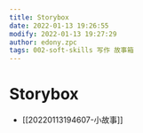 ```yaml
---
title: Storybox
date: 2022-01-13 19:26:55
modify: 2022-01-13 19:27:29
author: edony.zpc
tags: 002-soft-skills 写作 故事箱
---
```


# Storybox
- [[20220113194607-小故事]]